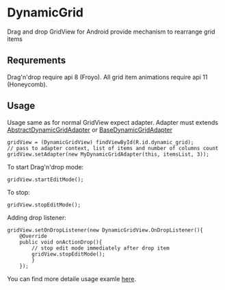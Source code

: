 DynamicGrid
===========

Drag and drop GridView for Android provide mechanism to rearrange grid items

Requrements
----------
Drag'n'drop require api 8 (Froyo).
All grid item animations require api 11 (Honeycomb).

Usage
----------
Usage same as for normal GridView expect adapter. Adapter must extends
[AbstractDynamicGridAdapter](https://github.com/askerov/DynamicGrid/blob/master/dynamicgrid/src/org/askerov/dynamicgid/AbstractDynamicGridAdapter.java "AbstractDynamicGridAdapter")
or [BaseDynamicGridAdapter](https://github.com/askerov/DynamicGrid/blob/master/dynamicgrid/src/org/askerov/dynamicgid/BaseDynamicGridAdapter.java "BaseDynamicGridAdapter")   
       
    gridView = (DynamicGridView) findViewById(R.id.dynamic_grid);
    // pass to adapter context, list of items and number of columns count
    gridView.setAdapter(new MyDynamicGridAdapter(this, itemsList, 3));
    
To start Drag'n'drop mode:

    gridView.startEditMode();
    
To stop:

    gridView.stopEditMode();
    
Adding drop listener:

    gridView.setOnDropListener(new DynamicGridView.OnDropListener(){
        @Override
        public void onActionDrop(){
            // stop edit mode immediately after drop item
            gridView.stopEditMode();
            }
        });

You can find more detaile usage examle [here](https://github.com/askerov/DynamicGrid/tree/master/example).  

